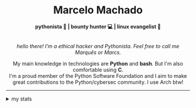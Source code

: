 <h1 align="center"> Marcelo Machado </h1> <!-- <img src="https://tryhackme-badges.s3.amazonaws.com/mmaachado.png" alt="TryHackMe"> -->
    
<div align="center">
<b>pythonista 🐍 | bounty hunter 💻 | linux evangelist 🐧</b>
<br>
<br>

<i>hello there! I'm a ethical hacker and Pythonista. Feel free to call me Marquês or Marcs.</i>

<p>

My main knowledge in technologies are **Python** and **bash**. But I'm also comfortable using **C**. <br/>
I'm a proud member of the Python Software Foundation and I aim to make great contributions to the Python/cybersec community. I use Arch btw!
</p>

</div>

---

<details closed>    
<summary>my stats</summary>

<!--START_SECTION:waka-->
**I'm an Early 🐤** 

```text
🌞 Morning    48 commits     ███░░░░░░░░░░░░░░░░░░░░░░   15.43% 
🌆 Daytime    119 commits    █████████░░░░░░░░░░░░░░░░   38.26% 
🌃 Evening    131 commits    ██████████░░░░░░░░░░░░░░░   42.12% 
🌙 Night      13 commits     █░░░░░░░░░░░░░░░░░░░░░░░░   4.18%

```


📊 **This Week I Spent My Time On** 

```text
⌚︎ Time Zone: America/Sao_Paulo

💬 Programming Languages: 
Markdown                 3 hrs 27 mins       ██████████████░░░░░░░░░░░   58.88% 
C                        1 hr 37 mins        ███████░░░░░░░░░░░░░░░░░░   27.62% 
Other                    23 mins             █░░░░░░░░░░░░░░░░░░░░░░░░   6.65% 
Emacs Lisp               6 mins              ░░░░░░░░░░░░░░░░░░░░░░░░░   1.71% 
JSON                     4 mins              ░░░░░░░░░░░░░░░░░░░░░░░░░   1.38%

🔥 Editors: 
Obsidian                 3 hrs 27 mins       ██████████████░░░░░░░░░░░   58.88% 
VS Code                  2 hrs 16 mins       █████████░░░░░░░░░░░░░░░░   38.76% 
Emacs                    8 mins              ░░░░░░░░░░░░░░░░░░░░░░░░░   2.36%

💻 Operating System: 
Linux                    3 hrs 18 mins       ██████████████░░░░░░░░░░░   56.17% 
Windows                  2 hrs 34 mins       ███████████░░░░░░░░░░░░░░   43.83%

```


 Last Updated on 26/06/2025
<!--END_SECTION:waka-->

<!-- <div>
        <a target="_blank" rel="noopener noreferrer" href="https://github.com/mmaachado?tab=repositories"><img src="https://github-readme-stats.vercel.app/api/top-langs/?username=mmaachado&hide=html,css,swift,ruby&langs_count=6&hide_border=true&layout=compact&show_icons=true&line_height=10&theme=transparent&title_color=4a86d1&custom_title=favourite%20languages"
       alt="most used languages" align="right"></a>
     <a target="_blank" rel="noopener noreferrer" href="https://wakatime.com/@mmachado"><img width="400rem" src="https://github-readme-stats.vercel.app/api/wakatime?username=mmachado&theme=transparent&hide_border=true&hide=markdown,html,css,text,other,yaml,json,prolog,dart,docker,xml,gitconfig,TSQL&hide_title=true&line_height=50&langs_count=4&layout=default" alt="wakatime stats" align="left" /></a> 
        

</div>

 <img src="https://raw.githubusercontent.com/MicaelliMedeiros/micaellimedeiros/master/image/computer-illustration.png" min-width="400px" max-width="400px" width="400px" align="right" alt="computer-illustration.png"> -->
<!-- [![Buy me a coffee](https://img.shields.io/badge/Buy%20Me%20a%20Coffee-ffdd00?style=for-the-badge&logo=buy-me-a-coffee&logoColor=black)](https://www.buymeacoffee.com/anticodingclub) -->

</details>
